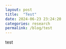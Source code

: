 ```yaml
---
layout: post
title:  "Test"
date: 2024-06-23 23:24:20
categories: research
permalink: /blog/test
---
```


test
